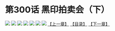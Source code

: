 # 第300话 黑印拍卖会（下）
![](https://mhpic.xiaomingtaiji.net/comic/D/斗破苍穹拆分版/300话/1.jpg-zymk.middle.webp)
![](https://mhpic.xiaomingtaiji.net/comic/D/斗破苍穹拆分版/300话/2.jpg-zymk.middle.webp)
![](https://mhpic.xiaomingtaiji.net/comic/D/斗破苍穹拆分版/300话/3.jpg-zymk.middle.webp)
![](https://mhpic.xiaomingtaiji.net/comic/D/斗破苍穹拆分版/300话/4.jpg-zymk.middle.webp)
![](https://mhpic.xiaomingtaiji.net/comic/D/斗破苍穹拆分版/300话/5.jpg-zymk.middle.webp)
![](https://mhpic.xiaomingtaiji.net/comic/D/斗破苍穹拆分版/300话/6.jpg-zymk.middle.webp)
![](https://mhpic.xiaomingtaiji.net/comic/D/斗破苍穹拆分版/300话/7.jpg-zymk.middle.webp)
[【上一章】](./299.md)
[【目录】](./READMD.md)
[【下一章】](./301.md)
